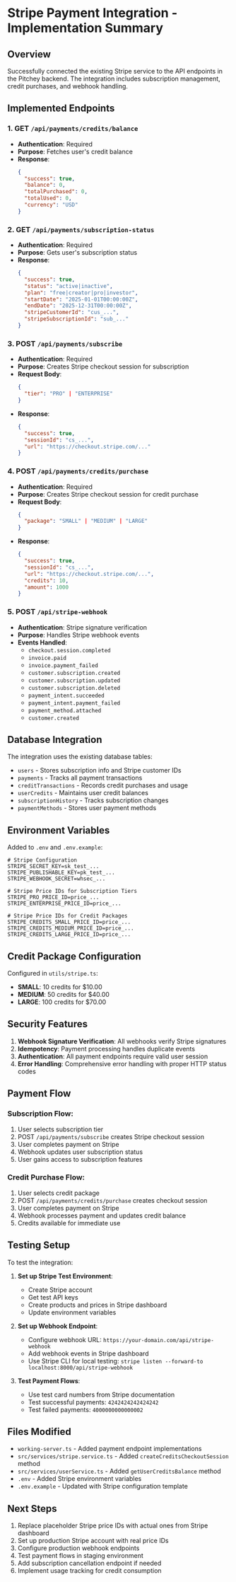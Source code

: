 # Stripe Payment Integration - Implementation Summary

## Overview
Successfully connected the existing Stripe service to the API endpoints in the Pitchey backend. The integration includes subscription management, credit purchases, and webhook handling.

## Implemented Endpoints

### 1. GET `/api/payments/credits/balance`
- **Authentication**: Required
- **Purpose**: Fetches user's credit balance
- **Response**: 
  ```json
  {
    "success": true,
    "balance": 0,
    "totalPurchased": 0,
    "totalUsed": 0,
    "currency": "USD"
  }
  ```

### 2. GET `/api/payments/subscription-status`
- **Authentication**: Required
- **Purpose**: Gets user's subscription status
- **Response**:
  ```json
  {
    "success": true,
    "status": "active|inactive",
    "plan": "free|creator|pro|investor",
    "startDate": "2025-01-01T00:00:00Z",
    "endDate": "2025-12-31T00:00:00Z",
    "stripeCustomerId": "cus_...",
    "stripeSubscriptionId": "sub_..."
  }
  ```

### 3. POST `/api/payments/subscribe`
- **Authentication**: Required
- **Purpose**: Creates Stripe checkout session for subscription
- **Request Body**:
  ```json
  {
    "tier": "PRO" | "ENTERPRISE"
  }
  ```
- **Response**:
  ```json
  {
    "success": true,
    "sessionId": "cs_...",
    "url": "https://checkout.stripe.com/..."
  }
  ```

### 4. POST `/api/payments/credits/purchase`
- **Authentication**: Required
- **Purpose**: Creates Stripe checkout session for credit purchase
- **Request Body**:
  ```json
  {
    "package": "SMALL" | "MEDIUM" | "LARGE"
  }
  ```
- **Response**:
  ```json
  {
    "success": true,
    "sessionId": "cs_...",
    "url": "https://checkout.stripe.com/...",
    "credits": 10,
    "amount": 1000
  }
  ```

### 5. POST `/api/stripe-webhook`
- **Authentication**: Stripe signature verification
- **Purpose**: Handles Stripe webhook events
- **Events Handled**:
  - `checkout.session.completed`
  - `invoice.paid`
  - `invoice.payment_failed`
  - `customer.subscription.created`
  - `customer.subscription.updated`
  - `customer.subscription.deleted`
  - `payment_intent.succeeded`
  - `payment_intent.payment_failed`
  - `payment_method.attached`
  - `customer.created`

## Database Integration

The integration uses the existing database tables:
- `users` - Stores subscription info and Stripe customer IDs
- `payments` - Tracks all payment transactions
- `creditTransactions` - Records credit purchases and usage
- `userCredits` - Maintains user credit balances
- `subscriptionHistory` - Tracks subscription changes
- `paymentMethods` - Stores user payment methods

## Environment Variables

Added to `.env` and `.env.example`:
```env
# Stripe Configuration
STRIPE_SECRET_KEY=sk_test_...
STRIPE_PUBLISHABLE_KEY=pk_test_...
STRIPE_WEBHOOK_SECRET=whsec_...

# Stripe Price IDs for Subscription Tiers
STRIPE_PRO_PRICE_ID=price_...
STRIPE_ENTERPRISE_PRICE_ID=price_...

# Stripe Price IDs for Credit Packages
STRIPE_CREDITS_SMALL_PRICE_ID=price_...
STRIPE_CREDITS_MEDIUM_PRICE_ID=price_...
STRIPE_CREDITS_LARGE_PRICE_ID=price_...
```

## Credit Package Configuration

Configured in `utils/stripe.ts`:
- **SMALL**: 10 credits for $10.00
- **MEDIUM**: 50 credits for $40.00  
- **LARGE**: 100 credits for $70.00

## Security Features

1. **Webhook Signature Verification**: All webhooks verify Stripe signatures
2. **Idempotency**: Payment processing handles duplicate events
3. **Authentication**: All payment endpoints require valid user session
4. **Error Handling**: Comprehensive error handling with proper HTTP status codes

## Payment Flow

### Subscription Flow:
1. User selects subscription tier
2. POST `/api/payments/subscribe` creates Stripe checkout session
3. User completes payment on Stripe
4. Webhook updates user subscription status
5. User gains access to subscription features

### Credit Purchase Flow:
1. User selects credit package
2. POST `/api/payments/credits/purchase` creates checkout session
3. User completes payment on Stripe
4. Webhook processes payment and updates credit balance
5. Credits available for immediate use

## Testing Setup

To test the integration:

1. **Set up Stripe Test Environment**:
   - Create Stripe account
   - Get test API keys
   - Create products and prices in Stripe dashboard
   - Update environment variables

2. **Set up Webhook Endpoint**:
   - Configure webhook URL: `https://your-domain.com/api/stripe-webhook`
   - Add webhook events in Stripe dashboard
   - Use Stripe CLI for local testing: `stripe listen --forward-to localhost:8000/api/stripe-webhook`

3. **Test Payment Flows**:
   - Use test card numbers from Stripe documentation
   - Test successful payments: `4242424242424242`
   - Test failed payments: `4000000000000002`

## Files Modified

- `working-server.ts` - Added payment endpoint implementations
- `src/services/stripe.service.ts` - Added `createCreditsCheckoutSession` method
- `src/services/userService.ts` - Added `getUserCreditsBalance` method  
- `.env` - Added Stripe environment variables
- `.env.example` - Updated with Stripe configuration template

## Next Steps

1. Replace placeholder Stripe price IDs with actual ones from Stripe dashboard
2. Set up production Stripe account with real price IDs
3. Configure production webhook endpoints
4. Test payment flows in staging environment
5. Add subscription cancellation endpoint if needed
6. Implement usage tracking for credit consumption